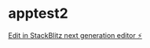 # apptest2

[Edit in StackBlitz next generation editor ⚡️](https://stackblitz.com/~/github.com/op3nai/apptest2)